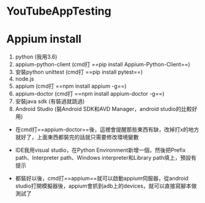 # YouTubeAppTesting

# Appium install

1. python (我用3.6)
2. appium-python-client (cmd打 ==pip install Appium-Python-Client==)
3. 安裝python unittest (cmd打 ==pip install pytest==)
4. node.js
5. appium (cmd打 ==npm install appium -g==)
6. appium-doctor (cmd打 ==npm install appium-doctor -g==)
7. 安裝java sdk (有裝過就跳過)
8. Android Studio (裝Android SDK和AVD Manager，android studio的比較好用)

- 在cmd打==appium-doctor==後，這裡會提醒那些東西有缺，改掉打x的地方就好了，上面東西都裝完的話就只需要修改環境變數

- IDE我用visual studio，在Python Environment新增一個，然後把Prefix path、Interpreter path、Windows interpreter和Library path填上，預設有提示

- 都裝好以後，cmd打==appium==就可以啟動appium伺服器，從android studio打開模擬器後，appium會抓到adb上的devices，就可以直接寫腳本做測試了